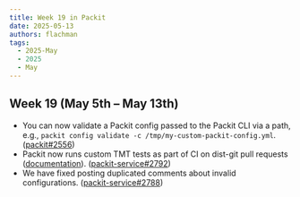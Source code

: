 ```yaml
---
title: Week 19 in Packit
date: 2025-05-13
authors: flachman
tags:
  - 2025-May
  - 2025
  - May
---
```


## Week 19 (May 5th – May 13th)

- You can now validate a Packit config passed to the Packit CLI via a path, e.g., `packit config validate -c /tmp/my-custom-packit-config.yml`. ([packit#2556](https://github.com/packit/packit/pull/2556))
- Packit now runs custom TMT tests as part of CI on dist-git pull requests ([documentation](https://packit.dev/fedora-ci/jobs#custom-test-plans)). ([packit-service#2792](https://github.com/packit/packit-service/pull/2792))
- We have fixed posting duplicated comments about invalid configurations. ([packit-service#2788](https://github.com/packit/packit-service/pull/2788))
